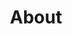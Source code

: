 ---
title: "About"
placeholder: Search demo site with full text fuzzy search ...
layout: "about"
---
